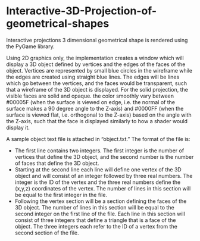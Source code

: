 # Interactive-3D-Projection-of-geometrical-shapes
Interactive projections 3 dimensional geometrical shape is rendered using the PyGame library.

Using 2D graphics only, the implementation creates a window which will display a 3D object defined by vertices and the edges of the faces of the object. Vertices are represented by small blue circles in the wireframe while the edges are created using straight blue lines. The edges will be lines which go between the vertices, and the faces would be transparent, such that a wireframe of the 3D object is displayed.
For the solid projection, the visible faces are solid and opaque. the color smoothly vary between #00005F (when the surface is viewed on edge, i.e. the normal of the surface makes a 90 degree angle to the Z-axis) and #0000FF (when the surface is viewed flat, i.e. orthogonal to the Z-axis) based on the angle with the Z-axis, such that the face is displayed similarly to how a shader would display it.

A sample object text file is attached in “object.txt.” The format of the file is:
* The first line contains two integers. The first integer is the number of vertices that define the 3D
object, and the second number is the number of faces that define the 3D object.
* Starting at the second line each line will define one vertex of the 3D object and will consist of an
integer followed by three real numbers. The integer is the ID of the vertex and the three real
numbers define the (x,y,z) coordinates of the vertex. The number of lines in this section will be
equal to the first integer in the file.
* Following the vertex section will be a section defining the faces of the 3D object. The number of
lines in this section will be equal to the second integer on the first line of the file. Each line in
this section will consist of three integers that define a triangle that is a face of the object. The
three integers each refer to the ID of a vertex from the second section of the file.
